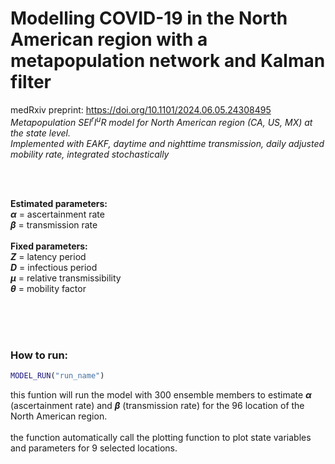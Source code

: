# Modelling COVID-19 in the North American region with a metapopulation network and Kalman filter
medRxiv preprint: https://doi.org/10.1101/2024.06.05.24308495
_Metapopulation SEI<sup>r</sup>I<sup>u</sup>R model for North American region (CA, US, MX) at the state level. <br/>
Implemented with EAKF, daytime and nighttime transmission, daily adjusted mobility rate, integrated stochastically_
<p float="left">
<br/><br/>

**Estimated parameters:**<br/>
**_α_** = ascertainment rate<br/>
**_β_** = transmission rate<br/>
<br/>
**Fixed parameters:**<br/>
**_Z_** = latency period<br/>
**_D_** = infectious period<br/>
**_µ_** = relative transmissibility<br/>
**_θ_** = mobility factor<br/><br/>

<br/><br/>
### How to run:
```Matlab
MODEL_RUN("run_name")
```
this funtion will run the model with 300 ensemble members to estimate **_α_** (ascertainment rate) and **_β_** (transmission rate) for the 96 location of the North American region.<br/><br/>
the function automatically call the plotting function to plot state variables and parameters for 9 selected locations.<br/><br/>
